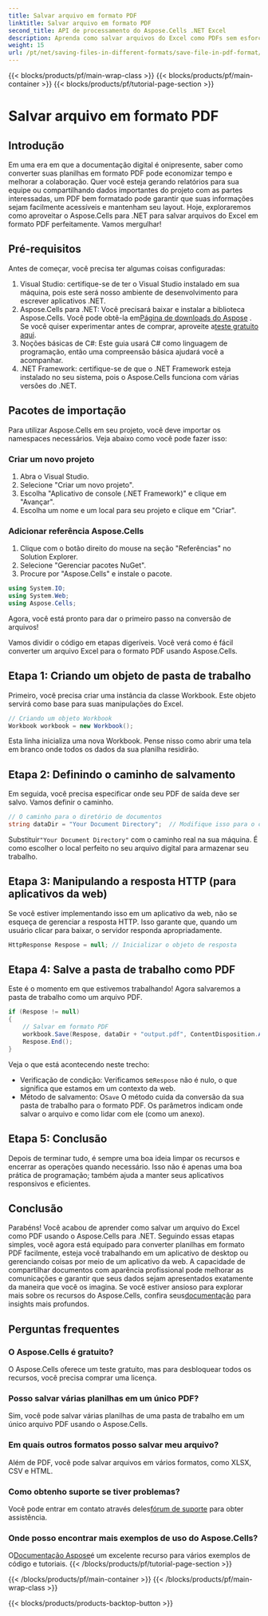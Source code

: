 ```yaml
---
title: Salvar arquivo em formato PDF
linktitle: Salvar arquivo em formato PDF
second_title: API de processamento do Aspose.Cells .NET Excel
description: Aprenda como salvar arquivos do Excel como PDFs sem esforço usando Aspose.Cells para .NET. Etapas simples e exemplos fornecidos para fácil implementação.
weight: 15
url: /pt/net/saving-files-in-different-formats/save-file-in-pdf-format/
---
```


{{< blocks/products/pf/main-wrap-class >}}
{{< blocks/products/pf/main-container >}}
{{< blocks/products/pf/tutorial-page-section >}}

# Salvar arquivo em formato PDF

## Introdução
Em uma era em que a documentação digital é onipresente, saber como converter suas planilhas em formato PDF pode economizar tempo e melhorar a colaboração. Quer você esteja gerando relatórios para sua equipe ou compartilhando dados importantes do projeto com as partes interessadas, um PDF bem formatado pode garantir que suas informações sejam facilmente acessíveis e mantenham seu layout. Hoje, exploraremos como aproveitar o Aspose.Cells para .NET para salvar arquivos do Excel em formato PDF perfeitamente. Vamos mergulhar!
## Pré-requisitos
Antes de começar, você precisa ter algumas coisas configuradas:
1. Visual Studio: certifique-se de ter o Visual Studio instalado em sua máquina, pois este será nosso ambiente de desenvolvimento para escrever aplicativos .NET.
2.  Aspose.Cells para .NET: Você precisará baixar e instalar a biblioteca Aspose.Cells. Você pode obtê-la em[Página de downloads do Aspose](https://releases.aspose.com/cells/net/) . Se você quiser experimentar antes de comprar, aproveite a[teste gratuito aqui](https://releases.aspose.com/).
3. Noções básicas de C#: Este guia usará C# como linguagem de programação, então uma compreensão básica ajudará você a acompanhar.
4. .NET Framework: certifique-se de que o .NET Framework esteja instalado no seu sistema, pois o Aspose.Cells funciona com várias versões do .NET.
## Pacotes de importação
Para utilizar Aspose.Cells em seu projeto, você deve importar os namespaces necessários. Veja abaixo como você pode fazer isso:
### Criar um novo projeto
1. Abra o Visual Studio.
2. Selecione "Criar um novo projeto".
3. Escolha "Aplicativo de console (.NET Framework)" e clique em "Avançar".
4. Escolha um nome e um local para seu projeto e clique em "Criar".
### Adicionar referência Aspose.Cells
1. Clique com o botão direito do mouse na seção "Referências" no Solution Explorer.
2. Selecione "Gerenciar pacotes NuGet".
3. Procure por "Aspose.Cells" e instale o pacote.
```csharp
using System.IO;
using System.Web;
using Aspose.Cells;
```
Agora, você está pronto para dar o primeiro passo na conversão de arquivos!

Vamos dividir o código em etapas digeríveis. Você verá como é fácil converter um arquivo Excel para o formato PDF usando Aspose.Cells.
## Etapa 1: Criando um objeto de pasta de trabalho
Primeiro, você precisa criar uma instância da classe Workbook. Este objeto servirá como base para suas manipulações do Excel.
```csharp
// Criando um objeto Workbook
Workbook workbook = new Workbook();
```
Esta linha inicializa uma nova Workbook. Pense nisso como abrir uma tela em branco onde todos os dados da sua planilha residirão.
## Etapa 2: Definindo o caminho de salvamento
Em seguida, você precisa especificar onde seu PDF de saída deve ser salvo. Vamos definir o caminho.
```csharp
// O caminho para o diretório de documentos
string dataDir = "Your Document Directory";  // Modifique isso para o caminho desejado
```
 Substituir`"Your Document Directory"` com o caminho real na sua máquina. É como escolher o local perfeito no seu arquivo digital para armazenar seu trabalho.
## Etapa 3: Manipulando a resposta HTTP (para aplicativos da web)
Se você estiver implementando isso em um aplicativo da web, não se esqueça de gerenciar a resposta HTTP. Isso garante que, quando um usuário clicar para baixar, o servidor responda apropriadamente.
```csharp
HttpResponse Respose = null; // Inicializar o objeto de resposta
```
## Etapa 4: Salve a pasta de trabalho como PDF
Este é o momento em que estivemos trabalhando! Agora salvaremos a pasta de trabalho como um arquivo PDF.
```csharp
if (Respose != null)
{
    // Salvar em formato PDF
    workbook.Save(Respose, dataDir + "output.pdf", ContentDisposition.Attachment, new PdfSaveOptions());
    Respose.End();
}
```
Veja o que está acontecendo neste trecho:
-  Verificação de condição: Verificamos se`Respose` não é nulo, o que significa que estamos em um contexto da web.
-  Método de salvamento: O`Save` O método cuida da conversão da sua pasta de trabalho para o formato PDF. Os parâmetros indicam onde salvar o arquivo e como lidar com ele (como um anexo).
## Etapa 5: Conclusão
Depois de terminar tudo, é sempre uma boa ideia limpar os recursos e encerrar as operações quando necessário. Isso não é apenas uma boa prática de programação; também ajuda a manter seus aplicativos responsivos e eficientes.
## Conclusão
Parabéns! Você acabou de aprender como salvar um arquivo do Excel como PDF usando o Aspose.Cells para .NET. Seguindo essas etapas simples, você agora está equipado para converter planilhas em formato PDF facilmente, esteja você trabalhando em um aplicativo de desktop ou gerenciando coisas por meio de um aplicativo da web. A capacidade de compartilhar documentos com aparência profissional pode melhorar as comunicações e garantir que seus dados sejam apresentados exatamente da maneira que você os imagina.
 Se você estiver ansioso para explorar mais sobre os recursos do Aspose.Cells, confira seus[documentação](https://reference.aspose.com/cells/net/) para insights mais profundos.
## Perguntas frequentes
### O Aspose.Cells é gratuito?
O Aspose.Cells oferece um teste gratuito, mas para desbloquear todos os recursos, você precisa comprar uma licença.
### Posso salvar várias planilhas em um único PDF?
Sim, você pode salvar várias planilhas de uma pasta de trabalho em um único arquivo PDF usando o Aspose.Cells.
### Em quais outros formatos posso salvar meu arquivo?
Além de PDF, você pode salvar arquivos em vários formatos, como XLSX, CSV e HTML.
### Como obtenho suporte se tiver problemas?
 Você pode entrar em contato através deles[fórum de suporte](https://forum.aspose.com/c/cells/9) para obter assistência.
### Onde posso encontrar mais exemplos de uso do Aspose.Cells?
 O[Documentação Aspose](https://reference.aspose.com/cells/net/)é um excelente recurso para vários exemplos de código e tutoriais.
{{< /blocks/products/pf/tutorial-page-section >}}

{{< /blocks/products/pf/main-container >}}
{{< /blocks/products/pf/main-wrap-class >}}

{{< blocks/products/products-backtop-button >}}
